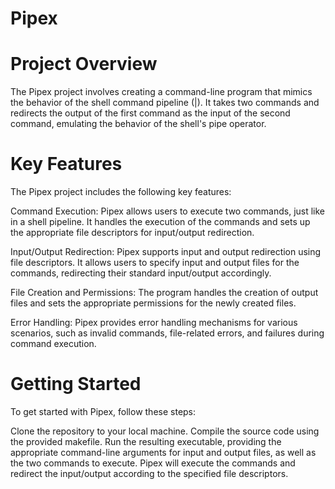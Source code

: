 # Pipex

# Project Overview
The Pipex project involves creating a command-line program that mimics the behavior of the shell command pipeline (|). It takes two commands and redirects the output of the first command as the input of the second command, emulating the behavior of the shell's pipe operator.

# Key Features
The Pipex project includes the following key features:

Command Execution: 
Pipex allows users to execute two commands, just like in a shell pipeline. It handles the execution of the commands and sets up the appropriate file descriptors for input/output redirection.

Input/Output Redirection: 
Pipex supports input and output redirection using file descriptors. It allows users to specify input and output files for the commands, redirecting their standard input/output accordingly.

File Creation and Permissions: The program handles the creation of output files and sets the appropriate permissions for the newly created files.

Error Handling: Pipex provides error handling mechanisms for various scenarios, such as invalid commands, file-related errors, and failures during command execution.

# Getting Started
To get started with Pipex, follow these steps:

Clone the repository to your local machine.
Compile the source code using the provided makefile.
Run the resulting executable, providing the appropriate command-line arguments for input and output files, as well as the two commands to execute.
Pipex will execute the commands and redirect the input/output according to the specified file descriptors.

